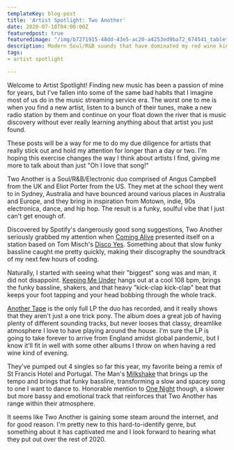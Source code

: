 ```yaml
---
templateKey: blog-post
title: 'Artist Spotlight: Two Another'
date: 2020-07-18T04:00:00Z
featuredpost: true
featuredimage: "/img/b7271915-48dd-43e5-ac20-a4253ed9ba72_674541_tablet_landscape_large_16_9.jpg"
description: Modern Soul/R&B sounds that have dominated my red wine kind of evenings
tags:
- artist spotlight

---
```

Welcome to Artist Spotlight! Finding new music has been a passion of mine for years, but I've fallen into some of the same bad habits that I imagine most of us do in the music streaming service era. The worst one to me is when you find a new artist, listen to a bunch of their tunes, make a new radio station by them and continue on your float down the river that is music discovery without ever really learning anything about that artist you just found.

These posts will be a way for me to do my due diligence for artists that really stick out and hold my attention for longer than a day or two. I'm hoping this exercise changes the way I think about artists I find, giving me more to talk about than just "Oh I love that song!" 

Two Another is a Soul/R&B/Electronic duo comprised of Angus Campbell from the UK and Eliot Porter from the US. They met at the school they went to in Sydney, Australia and have bounced around various places in Australia and Europe, and they bring in inspiration from Motown, indie, 90s electronica, dance, and hip hop. The result is a funky, soulful vibe that I just can't get enough of. 

Discovered by Spotify's dangerously good song suggestions, Two Another seriously grabbed my attention when [Coming Alive](https://open.spotify.com/track/3yBgUv7hHzX1K7lpQ1XEr4?si=nC3-DIK0Qm-5QwbbNtqNvg "Coming Alive - Two Another") presented itself on a station based on Tom Misch's [Disco Yes](https://open.spotify.com/track/61Ivix5DTnDPVjp1dgLyov?si=tYkFUjzoQ8ywjx-TFVgWjQ "Disco Yes - Tom Misch, Poppy Ajudha"). Something about that slow funky bassline caught me pretty quickly, making their discography the soundtrack of my next few hours of coding. 

Naturally, I started with seeing what their "biggest" song was and man, it did not disappoint. [Keeping Me Under](https://open.spotify.com/track/5OQfHQN8zQwvQM2DNHUenw?si=oORqWlGdQv21E9jkQCXdYg "Keeping Me Under - Two Another") hangs out at a cool 108 bpm, brings the funky bassline, shakers, and that heavy "kick-clap kick-clap" beat that keeps your foot tapping and your head bobbing through the whole track. 

[Another Tape](https://open.spotify.com/album/1DN0QNufXhUZC0iQ8PAJsT?si=EK2Wy-n-QRi3TW1icvMUrQ "Another Tape - Two Another") is the only full LP the duo has recorded, and it really shows that they aren't just a one trick pony. The album does a great job of having plenty of different sounding tracks, but never looses that classy, dreamlike atmosphere I love to have playing around the house. I'm sure the LP is going to take forever to arrive from England amidst global pandemic, but I know it'll fit in well with some other albums I throw on when having a red wine kind of evening.  

They've pumped out 4 singles so far this year, my favorite being a remix of St Francis Hotel and Portugal. The Man's [Milkshake](https://open.spotify.com/track/7vHAxpb7WokhkMZVH0wDNR?si=1t5lxVkRTaW0UJkbnqGT_Q "Milkshake - St Francis Hotel, Portugal. The Man, Two Another") that brings up the tempo and brings that funky bassline, transforming a slow and spacey song to one I want to dance to. Honorable mention to [One Night](https://open.spotify.com/track/5KbCEylZwicYY9gTqxnRdv?si=pzcFg7AOS72TnWiPjam08g "One Night - Two Another") though, a slower but more bassy and emotional track that reinforces that Two Another has range within their atmosphere. 

It seems like Two Another is gaining some steam around the internet, and for good reason. I'm pretty new to this hard-to-identify genre, but something about it has captivated me and I look forward to hearing what they put out over the rest of 2020.  
